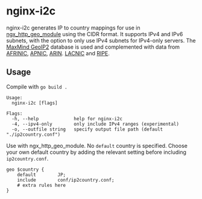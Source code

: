 # nginx-i2c
nginx-i2c generates IP to country mappings for use in [ngx_http_geo_module](https://nginx.org/en/docs/http/ngx_http_geo_module.html) using the CIDR format. It supports IPv4 and IPv6 subnets, with the option to only use IPv4 subnets for IPv4-only servers. The [MaxMind GeoIP2](https://dev.maxmind.com/geoip/) database is used and complemented with data from [AFRINIC](https://ftp.afrinic.net/pub/stats/afrinic/delegated-afrinic-extended-latest), [APNIC](https://ftp.apnic.net/apnic/stats/apnic/delegated-apnic-latest), [ARIN](https://ftp.arin.net/pub/stats/arin/delegated-arin-extended-latest). [LACNIC](https://ftp.lacnic.net/pub/stats/lacnic/delegated-lacnic-extended-latest) and [RIPE](https://ftp.ripe.net/pub/stats/ripencc/delegated-ripencc-extended-latest).

## Usage
Compile with `go build .`

```
Usage:
  nginx-i2c [flags]

Flags:
  -h, --help             help for nginx-i2c
  -4, --ipv4-only        only include IPv4 ranges (experimental)
  -o, --outfile string   specify output file path (default "./ip2country.conf")
```

Use with ngx_http_geo_module. No `default` country is specified. Choose your own default country by adding the relevant setting before including `ip2country.conf`.
```
geo $country {
    default        JP;
    include        conf/ip2country.conf;
    # extra rules here
}
```